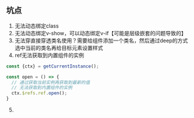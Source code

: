 ## 坑点

1. 无法动态绑定class
2. 无法动态绑定v-show，可以动态绑定v-if【可能是层级嵌套的问题导致的】
3. 无法穿直接穿透类名使用？需要给组件添加一个类名，然后通过deep的方式选中当前的类名再给目标元素设置样式
4. ref无法获取到内置组件的实例

  ```ts
  const {ctx} = getCurrentInstance();

  const open = () => {
    // 通过获取当前实例再获取到最新的值
    // 无法获取到内置组件的实例
    ctx.$refs.ref.open();
  }
  ```
5. 
